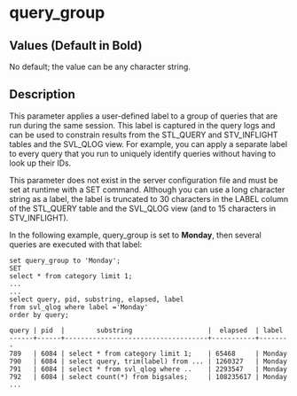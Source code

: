 # query\_group<a name="r_query_group"></a>

## Values \(Default in Bold\)<a name="r_query_group-values"></a>

No default; the value can be any character string\. 

## Description<a name="r_query_group-description"></a>

This parameter applies a user\-defined label to a group of queries that are run during the same session\. This label is captured in the query logs and can be used to constrain results from the STL\_QUERY and STV\_INFLIGHT tables and the SVL\_QLOG view\. For example, you can apply a separate label to every query that you run to uniquely identify queries without having to look up their IDs\. 

This parameter does not exist in the server configuration file and must be set at runtime with a SET command\. Although you can use a long character string as a label, the label is truncated to 30 characters in the LABEL column of the STL\_QUERY table and the SVL\_QLOG view \(and to 15 characters in STV\_INFLIGHT\)\. 

In the following example, query\_group is set to **Monday**, then several queries are executed with that label: 

```
set query_group to 'Monday';
SET
select * from category limit 1;
...
...
select query, pid, substring, elapsed, label
from svl_qlog where label ='Monday'
order by query;

query | pid  |        substring                   |  elapsed  | label
------+------+------------------------------------+-----------+--------
789   | 6084 | select * from category limit 1;    | 65468     | Monday
790   | 6084 | select query, trim(label) from ... | 1260327   | Monday
791   | 6084 | select * from svl_qlog where ..    | 2293547   | Monday
792   | 6084 | select count(*) from bigsales;     | 108235617 | Monday
...
```